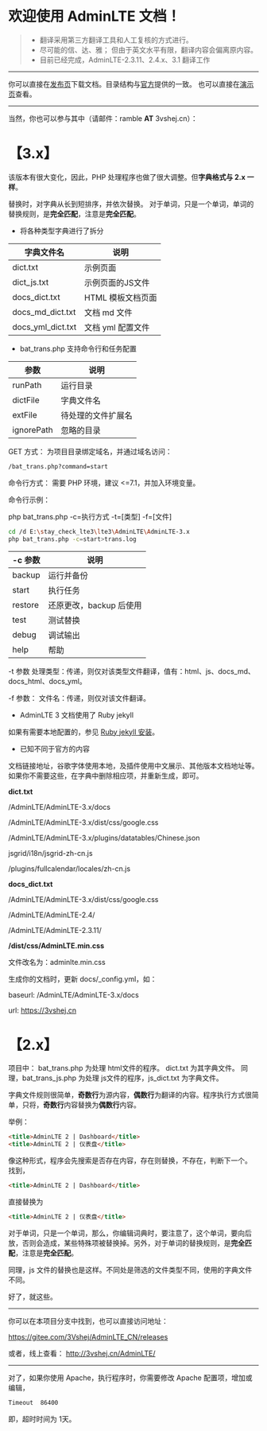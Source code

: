 # 欢迎使用 AdminLTE 文档！

> * 翻译采用第三方翻译工具和人工复核的方式进行。
> * 尽可能的信、达、雅； 但由于英文水平有限，翻译内容会偏离原内容。
> * 目前已经完成，AdminLTE-2.3.11、2.4.x、3.1 翻译工作

----------

你可以直接在[发布页][1]下载文档。目录结构与[官方][2]提供的一致。
也可以直接在[演示页][3]查看。

----------
当然，你也可以参与其中（请邮件：ramble **AT** 3vshej.cn）：

# 【3.x】
该版本有很大变化，因此，PHP 处理程序也做了很大调整。但**字典格式与 2.x 一样**。

替换时，对字典从长到短排序，并依次替换。
对于单词，只是一个单词，单词的替换规则，是**完全匹配**，注意是**完全匹配**。

- 将各种类型字典进行了拆分

| 字典文件名 | 说明 |
| ------ | ------ |
| dict.txt | 示例页面 |
| dict_js.txt | 示例页面的JS文件 |
| docs_dict.txt | HTML 模板文档页面 |
| docs_md_dict.txt | 文档 md 文件 |
| docs_yml_dict.txt | 文档 yml 配置文件 |


- bat_trans.php 支持命令行和任务配置

| 参数 | 说明 |
| ------ | ------ |
| runPath | 运行目录 |
| dictFile | 字典文件名 |
| extFile | 待处理的文件扩展名 |
| ignorePath | 忽略的目录 |

GET 方式：
为项目目录绑定域名，并通过域名访问：
```html
/bat_trans.php?command=start
```

命令行方式：
需要 PHP 环境，建议 <=7.1，并加入环境变量。

命令行示例：

php bat_trans.php -c=执行方式 -t=[类型] -f=[文件]

```bash
cd /d E:\stay_check_lte3\lte3\AdminLTE\AdminLTE-3.x
php bat_trans.php -c=start>trans.log
```

| -c 参数 | 说明 |
| ------ | ------ |
|backup | 运行并备份
|start |  执行任务
|restore| 还原更改，backup 后使用
|test |   测试替换
|debug |  调试输出
|help |   帮助

-t 参数
处理类型：传递，则仅对该类型文件翻译，值有：html、js、docs_md、docs_html、docs_yml。

-f 参数：
文件名：传递，则仅对该文件翻译。

- AdminLTE 3 文档使用了 Ruby jekyll

如果有需要本地配置的，参见 [Ruby jekyll 安装][4]。

- 已知不同于官方的内容

文档链接地址，谷歌字体使用本地，及插件使用中文展示、其他版本文档地址等。
如果你不需要这些，在字典中删除相应项，并重新生成，即可。

**dict.txt**

/AdminLTE/AdminLTE-3.x/docs

/AdminLTE/AdminLTE-3.x/dist/css/google.css

/AdminLTE/AdminLTE-3.x/plugins/datatables/Chinese.json

jsgrid/i18n/jsgrid-zh-cn.js

/plugins/fullcalendar/locales/zh-cn.js

**docs_dict.txt**

/AdminLTE/AdminLTE-3.x/dist/css/google.css

/AdminLTE/AdminLTE-2.4/

/AdminLTE/AdminLTE-2.3.11/

**/dist/css/AdminLTE.min.css**

文件改名为：adminlte.min.css


生成你的文档时，更新 docs/_config.yml，如：

baseurl: /AdminLTE/AdminLTE-3.x/docs

url: https://3vshej.cn


# 【2.x】
项目中：
bat_trans.php 为处理 html文件的程序。
dict.txt 为其字典文件。
同理，bat_trans_js.php 为处理 js文件的程序，js_dict.txt 为字典文件。

字典文件规则很简单，**奇数行**为源内容，**偶数行**为翻译的内容。程序执行方式很简单，只将，**奇数行**内容替换为**偶数行**内容。

举例：
```html
<title>AdminLTE 2 | Dashboard</title>
<title>AdminLTE 2 | 仪表盘</title>
```
像这种形式，程序会先搜索是否存在内容，存在则替换，不存在，判断下一个。
找到，
```html
<title>AdminLTE 2 | Dashboard</title>
```
直接替换为
```html
<title>AdminLTE 2 | 仪表盘</title>
```

对于单词，只是一个单词，那么，你编辑词典时，要注意了，这个单词，要向后放，否则会造成，某些特殊项被替换掉。另外，对于单词的替换规则，是**完全匹配**，注意是**完全匹配**。

同理，js 文件的替换也是这样。不同处是筛选的文件类型不同，使用的字典文件不同。



好了，就这些。

----------

你可以在本项目分支中找到，也可以直接访问地址：

https://gitee.com/3Vshej/AdminLTE_CN/releases

或者，线上查看：
http://3vshej.cn/AdminLTE/

----------

对了，如果你使用 Apache，执行程序时，你需要修改 Apache 配置项，增加或编辑，
```html
Timeout  86400
```

即，超时时间为 1天。


  [1]: https://gitee.com/3Vshej/AdminLTE_CN/releases
  [2]: https://adminlte.io/
  [3]: https://3vshej.cn/AdminLTE/
  [4]: https://ramble.3vshej.cn/ruby-jekyll-install
